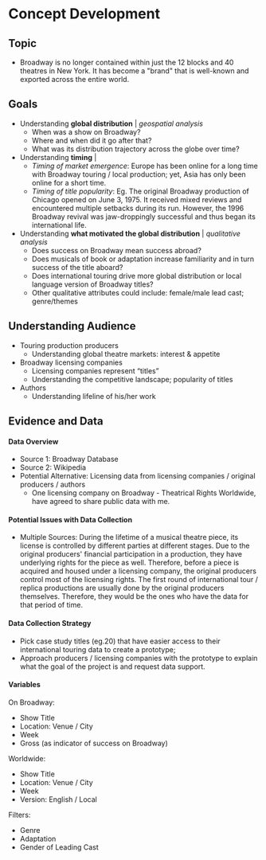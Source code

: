 # Concept Development

## Topic
* Broadway is no longer contained within just the 12 blocks and 40 theatres in New York. It has become a "brand" that is well-known and exported across the entire world.

## Goals
* Understanding **global distribution** | _geospatial analysis_
  * When was a show on Broadway?
  * Where and when did it go after that?
  * What was its distribution trajectory across the globe over time?
* Understanding **timing** | 
  * _Timing of market emergence_: Europe has been online for a long time with Broadway touring / local production; yet, Asia has only been online for a short time.
  * _Timing of title popularity_: Eg. The original Broadway production of Chicago opened on June 3, 1975. It received mixed reviews and encountered multiple setbacks during its run. However, the 1996 Broadway revival was jaw-droppingly successful and thus began its international life.
* Understanding **what motivated the global distribution** | _qualitative analysis_
  * Does success on Broadway mean success abroad?
  * Does musicals of book or adaptation increase familiarity and in turn success of the title aboard?
  * Does international touring drive more global distribution or local language version of Broadway titles?
  * Other qualitative attributes could include: female/male lead cast; genre/themes

## Understanding Audience
* Touring production producers
  * Understanding global theatre markets: interest & appetite
* Broadway licensing companies
  * Licensing companies represent “titles”
  * Understanding the competitive landscape; popularity of titles
* Authors
  * Understanding lifeline of his/her work


## Evidence and Data
#### Data Overview
* Source 1: Broadway Database
* Source 2: Wikipedia
* Potential Alternative: Licensing data from licensing companies / original producers / authors
  * One licensing company on Broadway - Theatrical Rights Worldwide, have agreed to share public data with me.

#### Potential Issues with Data Collection
* Multiple Sources: During the lifetime of a musical theatre piece, its license is controlled by different parties at different stages. Due to the original producers' financial participation in a production, they have underlying rights for the piece as well. Therefore, before a piece is acquired and housed under a licensing company, the original producers control most of the licensing rights. The first round of international tour / replica productions are usually done by the original producers themselves. Therefore, they would be the ones who have the data for that period of time.

#### Data Collection Strategy
* Pick case study titles (eg.20) that have easier access to their international touring data to create a prototype;
* Approach producers / licensing companies with the prototype to explain what the goal of the project is and request data support.

#### Variables
On Broadway:
* Show Title
* Location: Venue / City
* Week
* Gross (as indicator of success on Broadway)

Worldwide:
* Show Title
* Location: Venue / City
* Week
* Version: English / Local

Filters:
* Genre
* Adaptation
* Gender of Leading Cast
